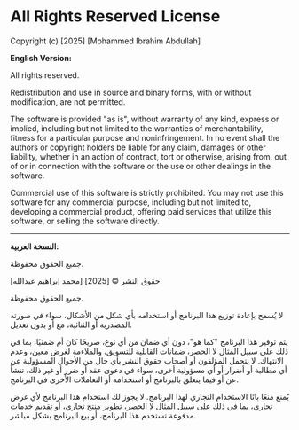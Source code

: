 # All Rights Reserved License

Copyright (c) [2025] [Mohammed Ibrahim Abdullah]

**English Version:**

All rights reserved.

Redistribution and use in source and binary forms, with or without modification, are not permitted.

The software is provided "as is", without warranty of any kind, express or implied, including but not limited to the warranties of merchantability, fitness for a particular purpose and noninfringement. In no event shall the authors or copyright holders be liable for any claim, damages or other liability, whether in an action of contract, tort or otherwise, arising from, out of or in connection with the software or the use or other dealings in the software.

Commercial use of this software is strictly prohibited. You may not use this software for any commercial purpose, including but not limited to, developing a commercial product, offering paid services that utilize this software, or selling the software directly.

---

**النسخة العربية:**

جميع الحقوق محفوظة.

حقوق النشر © [2025] [محمد إبراهيم عبدالله]

جميع الحقوق محفوظة.

لا يُسمح بإعادة توزيع هذا البرنامج أو استخدامه بأي شكل من الأشكال، سواء في صورته المصدرية أو الثنائية، مع أو بدون تعديل.

يتم توفير هذا البرنامج "كما هو"، دون أي ضمان من أي نوع، صريحًا كان أم ضمنيًا، بما في ذلك على سبيل المثال لا الحصر، ضمانات القابلية للتسويق، والملاءمة لغرض معين، وعدم الانتهاك. لا يتحمل المؤلفون أو أصحاب حقوق النشر بأي حال من الأحوال المسؤولية عن أي مطالبة أو أضرار أو أي مسؤولية أخرى، سواء في دعوى عقد أو ضرر أو غير ذلك، تنشأ عن أو فيما يتعلق بالبرنامج أو استخدامه أو التعاملات الأخرى في البرنامج.

يُمنع منعًا باتًا الاستخدام التجاري لهذا البرنامج. لا يجوز لك استخدام هذا البرنامج لأي غرض تجاري، بما في ذلك على سبيل المثال لا الحصر، تطوير منتج تجاري، أو تقديم خدمات مدفوعة تستخدم هذا البرنامج، أو بيع البرنامج بشكل مباشر.
